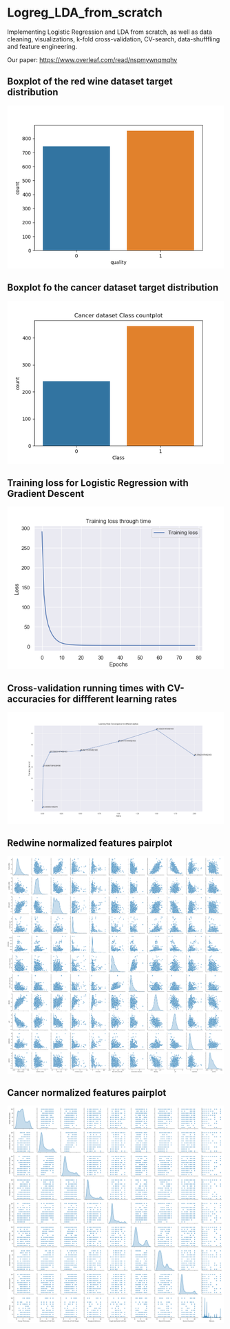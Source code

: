 # Logreg_LDA_from_scratch
Implementing Logistic Regression and LDA from scratch, as well as data cleaning,  visualizations, k-fold cross-validation, CV-search, data-shufffling and feature engineering. 

Our paper: 
https://www.overleaf.com/read/nspmywnqmqhv

## Boxplot of the red wine dataset target distribution 
![](figs/redwine_countplot.png)

## Boxplot fo the cancer dataset target distribution 
![](figs/cancer_countplot.png)

## Training loss for Logistic Regression with Gradient Descent
![](figs/training_loss_ex.png)

## Cross-validation running times with CV-accuracies for diffferent learning rates 
![](figs/alphas_convergence.png)

## Redwine normalized features pairplot
![](figs/redwine_pairplot.png)

## Cancer normalized features pairplot 
![](figs/cancer_pariplot.png)
